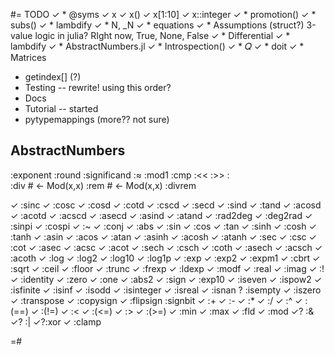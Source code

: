 #= TODO
✓ * @syms
  ✓ x
  ✓ x()
  ✓ x[1:10]
  ✓ x::integer
✓ * promotion()
✓ * subs()
✓ * lambdify
✓ * N, _N
✓ * equations
✓ * Assumptions (struct?) 3-value logic in julia? RIght now, True, None, False
✓ * Differential
✓ * lambdify
✓ * AbstractNumbers.jl
✓ * Introspection()
✓ * 𝑄
✓ * doit
✓ * Matrices
* getindex[] (?)
* Testing -- rewrite! using this order?
* Docs
* Tutorial -- started
* pytypemappings (more?? not sure)


## AbstractNumbers

:exponent
:round
:significand
:≈
:mod1
:cmp
:<<
:>>
:\
:div # <- Mod(x,x)
:rem # <- Mod(x,x)
:divrem

✓ :sinc
✓ :cosc
✓ :cosd
✓ :cotd
✓ :cscd
✓ :secd
✓ :sind
✓ :tand
✓ :acosd
✓ :acotd
✓ :acscd
✓ :asecd
✓ :asind
✓ :atand
✓ :rad2deg
✓ :deg2rad
✓ :sinpi
✓ :cospi
✓ :~
✓ :conj
✓ :abs
✓ :sin
✓ :cos
✓ :tan
✓ :sinh
✓ :cosh
✓ :tanh
✓ :asin
✓ :acos
✓ :atan
✓ :asinh
✓ :acosh
✓ :atanh
✓ :sec
✓ :csc
✓ :cot
✓ :asec
✓ :acsc
✓ :acot
✓ :sech
✓ :csch
✓ :coth
✓ :asech
✓ :acsch
✓ :acoth
✓ :log
✓ :log2
✓ :log10
✓ :log1p
✓ :exp
✓ :exp2
✓ :expm1
✓ :cbrt
✓ :sqrt
✓ :ceil
✓ :floor
✓ :trunc
✓ :frexp
✓ :ldexp
✓ :modf
✓ :real
✓ :imag
✓ :!
✓ :identity
✓ :zero
✓ :one
✓ :abs2
✓ :sign
✓ :exp10
✓ :iseven
✓ :ispow2
✓ :isfinite
✓ :isinf
✓ :isodd
✓ :isinteger
✓ :isreal
✓ :isnan
? :isempty
✓ :iszero
✓ :transpose
✓ :copysign
✓ :flipsign
:signbit
✓ :+
✓ :-
✓ :*
✓ :/
✓ :^
✓ :(==)
✓ :(!=)
✓ :<
✓ :(<=)
✓ :>
✓ :(>=)
✓ :min
✓ :max
✓ :fld
✓ :mod
✓? :&
✓? :|
✓?:xor
✓ :clamp

=#
